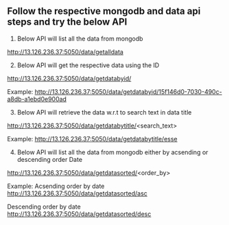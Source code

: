 ## Follow the respective mongodb and data api steps and try the below API

1. Below API will list all the data from mongodb 

http://13.126.236.37:5050/data/getalldata

2. Below API will get the respective data using the ID

http://13.126.236.37:5050/data/getdatabyid/<id>

Example:
http://13.126.236.37:5050/data/getdatabyid/15f146d0-7030-490c-a8db-a1ebd0e900ad

3. Below API will retrieve the data w.r.t to search text in data title

http://13.126.236.37:5050/data/getdatabytitle/<search_text>

Example:
http://13.126.236.37:5050/data/getdatabytitle/esse

4. Below API will list all the data from mongodb either by acsending or descending order Date

http://13.126.236.37:5050/data/getdatasorted/<order_by>

Example:
Acsending order by date
http://13.126.236.37:5050/data/getdatasorted/asc

Descending order by date
http://13.126.236.37:5050/data/getdatasorted/desc


